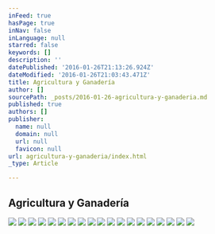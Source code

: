 ```yaml
---
inFeed: true
hasPage: true
inNav: false
inLanguage: null
starred: false
keywords: []
description: ''
datePublished: '2016-01-26T21:13:26.924Z'
dateModified: '2016-01-26T21:03:43.471Z'
title: Agricultura y Ganadería
author: []
sourcePath: _posts/2016-01-26-agricultura-y-ganaderia.md
published: true
authors: []
publisher:
  name: null
  domain: null
  url: null
  favicon: null
url: agricultura-y-ganaderia/index.html
_type: Article

---
```

## Agricultura y Ganadería
![](https://s3-us-west-2.amazonaws.com/the-grid-img/p/c25e51dcde64ab5510b73bb566800a0605e47ccb.jpg)
![](https://the-grid-user-content.s3-us-west-2.amazonaws.com/9313a4c5-6473-4bf0-a91b-724123915280.jpg)
![](https://the-grid-user-content.s3-us-west-2.amazonaws.com/51f9d286-b042-4e8e-ae9e-c76a1e11b4f3.jpg)
![](https://the-grid-user-content.s3-us-west-2.amazonaws.com/d8d5ff80-e9ca-47c7-81f1-c5b3662b7a0c.jpg)
![](https://the-grid-user-content.s3-us-west-2.amazonaws.com/ca8f0a96-b0ee-47b2-a9b1-0ee086686415.jpg)
![](https://the-grid-user-content.s3-us-west-2.amazonaws.com/8e808220-8ac0-4d12-9189-4f81e83553ae.jpg)
![](https://the-grid-user-content.s3-us-west-2.amazonaws.com/1839722d-d4c7-4682-b2ac-f71a418e78bd.jpg)
![](https://the-grid-user-content.s3-us-west-2.amazonaws.com/3cb7bbb8-0eab-4525-a1b3-4f488f51e796.jpg)
![](https://the-grid-user-content.s3-us-west-2.amazonaws.com/a326dd75-c1a8-49ef-ac23-d0163f6d5fd1.jpg)
![](https://the-grid-user-content.s3-us-west-2.amazonaws.com/cb71462e-1e46-4347-9572-a0984ab17133.jpg)
![](https://the-grid-user-content.s3-us-west-2.amazonaws.com/2a04c9b9-cb9a-4442-8d36-bd1f5185c88c.jpg)
![](https://the-grid-user-content.s3-us-west-2.amazonaws.com/cb9ac8b3-1a18-411d-91a8-2a2aac75f954.jpg)
![](https://the-grid-user-content.s3-us-west-2.amazonaws.com/1b49aa72-8c68-49ac-976c-8f532f26aaac.jpg)
![](https://the-grid-user-content.s3-us-west-2.amazonaws.com/c8fce624-ea8b-4877-8566-0427f336f949.jpg)
![](https://the-grid-user-content.s3-us-west-2.amazonaws.com/254059c8-9e48-4b7d-af44-5ede55785649.jpg)
![](https://the-grid-user-content.s3-us-west-2.amazonaws.com/6f17bb96-55eb-4c93-9d68-03cb6daf39f1.jpg)
![](https://the-grid-user-content.s3-us-west-2.amazonaws.com/e3ed0285-df65-4594-a177-a78df2d9f00b.jpg)
![](https://the-grid-user-content.s3-us-west-2.amazonaws.com/cd4c706c-d5c8-49ba-b85e-ffa25f076163.jpg)
![](https://the-grid-user-content.s3-us-west-2.amazonaws.com/1810a400-69c3-443c-9f95-7f31e1ffbd12.jpg)
